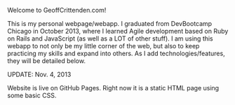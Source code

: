 Welcome to GeoffCrittenden.com!

This is my personal webpage/webapp. I graduated from DevBootcamp Chicago in October 2013, where I learned Agile development based on Ruby on Rails and JavaScript (as well as a LOT of other stuff). I am using this webapp to not only be my little corner of the web, but also to keep practicing my skills and expand into others. As I add technologies/features, they will be detailed below.

UPDATE: Nov. 4, 2013

  Website is live on GitHub Pages.  Right now it is a static HTML page using some basic CSS.